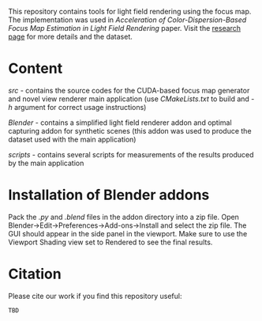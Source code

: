 This repository contains tools for light field rendering using the focus map. The implementation was used in *Acceleration of Color-Dispersion-Based Focus Map Estimation in Light Field Rendering* paper. Visit the [research page](https://www.fit.vutbr.cz/~ichlubna/lf) for more details and the dataset.

# Content
*src* - contains the source codes for the CUDA-based focus map generator and novel view renderer main application (use *CMakeLists.txt* to build and *-h* argument for correct usage instructions)

*Blender* - contains a simplified light field renderer addon and optimal capturing addon for synthetic scenes (this addon was used to produce the dataset used with the main application)

*scripts* - contains several scripts for measurements of the results produced by the main application

# Installation of Blender addons
Pack the *.py* and *.blend* files in the addon directory into a zip file. Open Blender->Edit->Preferences->Add-ons->Install and select the zip file. The GUI should appear in the side panel in the viewport. Make sure to use the Viewport Shading view set to Rendered to see the final results.

# Citation
Please cite our work if you find this repository useful:
```
TBD
```
